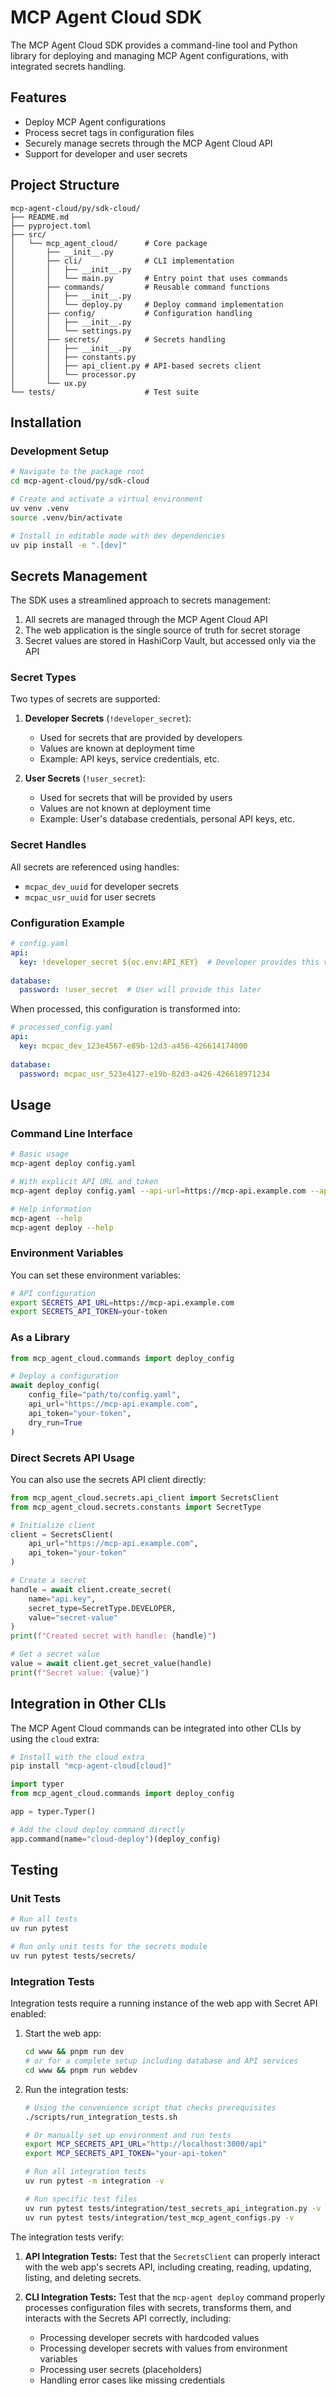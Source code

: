 # MCP Agent Cloud SDK

The MCP Agent Cloud SDK provides a command-line tool and Python library for deploying and managing MCP Agent configurations, with integrated secrets handling.

## Features

- Deploy MCP Agent configurations
- Process secret tags in configuration files
- Securely manage secrets through the MCP Agent Cloud API
- Support for developer and user secrets

## Project Structure

```
mcp-agent-cloud/py/sdk-cloud/
├── README.md
├── pyproject.toml
├── src/
│   └── mcp_agent_cloud/      # Core package
│       ├── __init__.py
│       ├── cli/              # CLI implementation
│       │   ├── __init__.py
│       │   └── main.py       # Entry point that uses commands
│       ├── commands/         # Reusable command functions
│       │   ├── __init__.py
│       │   └── deploy.py     # Deploy command implementation
│       ├── config/           # Configuration handling
│       │   ├── __init__.py
│       │   └── settings.py
│       ├── secrets/          # Secrets handling
│       │   ├── __init__.py
│       │   ├── constants.py
│       │   ├── api_client.py # API-based secrets client
│       │   └── processor.py
│       └── ux.py
└── tests/                    # Test suite
```

## Installation

### Development Setup

```bash
# Navigate to the package root
cd mcp-agent-cloud/py/sdk-cloud

# Create and activate a virtual environment
uv venv .venv
source .venv/bin/activate

# Install in editable mode with dev dependencies
uv pip install -e ".[dev]"
```

## Secrets Management

The SDK uses a streamlined approach to secrets management:

1. All secrets are managed through the MCP Agent Cloud API
2. The web application is the single source of truth for secret storage
3. Secret values are stored in HashiCorp Vault, but accessed only via the API

### Secret Types

Two types of secrets are supported:

1. **Developer Secrets** (`!developer_secret`): 
   - Used for secrets that are provided by developers
   - Values are known at deployment time
   - Example: API keys, service credentials, etc.

2. **User Secrets** (`!user_secret`):
   - Used for secrets that will be provided by users
   - Values are not known at deployment time
   - Example: User's database credentials, personal API keys, etc.

### Secret Handles

All secrets are referenced using handles:
- `mcpac_dev_uuid` for developer secrets
- `mcpac_usr_uuid` for user secrets

### Configuration Example

```yaml
# config.yaml
api:
  key: !developer_secret ${oc.env:API_KEY}  # Developer provides this value
  
database:
  password: !user_secret  # User will provide this later
```

When processed, this configuration is transformed into:

```yaml
# processed_config.yaml
api:
  key: mcpac_dev_123e4567-e89b-12d3-a456-426614174000
  
database:
  password: mcpac_usr_523e4127-e19b-82d3-a426-426618971234
```

## Usage

### Command Line Interface

```bash
# Basic usage
mcp-agent deploy config.yaml

# With explicit API URL and token
mcp-agent deploy config.yaml --api-url=https://mcp-api.example.com --api-token=your-token

# Help information
mcp-agent --help
mcp-agent deploy --help
```

### Environment Variables

You can set these environment variables:

```bash
# API configuration
export SECRETS_API_URL=https://mcp-api.example.com
export SECRETS_API_TOKEN=your-token
```

### As a Library

```python
from mcp_agent_cloud.commands import deploy_config

# Deploy a configuration
await deploy_config(
    config_file="path/to/config.yaml",
    api_url="https://mcp-api.example.com",
    api_token="your-token",
    dry_run=True
)
```

### Direct Secrets API Usage

You can also use the secrets API client directly:

```python
from mcp_agent_cloud.secrets.api_client import SecretsClient
from mcp_agent_cloud.secrets.constants import SecretType

# Initialize client
client = SecretsClient(
    api_url="https://mcp-api.example.com",
    api_token="your-token"
)

# Create a secret
handle = await client.create_secret(
    name="api.key",
    secret_type=SecretType.DEVELOPER,
    value="secret-value"
)
print(f"Created secret with handle: {handle}")

# Get a secret value
value = await client.get_secret_value(handle)
print(f"Secret value: {value}")
```

## Integration in Other CLIs

The MCP Agent Cloud commands can be integrated into other CLIs by using the `cloud` extra:

```bash
# Install with the cloud extra
pip install "mcp-agent-cloud[cloud]"
```

```python
import typer
from mcp_agent_cloud.commands import deploy_config

app = typer.Typer()

# Add the cloud deploy command directly
app.command(name="cloud-deploy")(deploy_config)
```

## Testing

### Unit Tests

```bash
# Run all tests
uv run pytest

# Run only unit tests for the secrets module
uv run pytest tests/secrets/
```

### Integration Tests

Integration tests require a running instance of the web app with Secret API enabled:

1. Start the web app: 
   ```bash
   cd www && pnpm run dev
   # or for a complete setup including database and API services
   cd www && pnpm run webdev
   ```

3. Run the integration tests:
   ```bash
   # Using the convenience script that checks prerequisites
   ./scripts/run_integration_tests.sh
   
   # Or manually set up environment and run tests
   export MCP_SECRETS_API_URL="http://localhost:3000/api"
   export MCP_SECRETS_API_TOKEN="your-api-token"
   
   # Run all integration tests
   uv run pytest -m integration -v
   
   # Run specific test files
   uv run pytest tests/integration/test_secrets_api_integration.py -v  # API client tests
   uv run pytest tests/integration/test_mcp_agent_configs.py -v        # CLI integration tests
   ```

The integration tests verify:

1. **API Integration Tests:** Test that the `SecretsClient` can properly interact with the web app's secrets API, including creating, reading, updating, listing, and deleting secrets.

2. **CLI Integration Tests:** Test that the `mcp-agent deploy` command properly processes configuration files with secrets, transforms them, and interacts with the Secrets API correctly, including:
   - Processing developer secrets with hardcoded values
   - Processing developer secrets with values from environment variables
   - Processing user secrets (placeholders)
   - Handling error cases like missing credentials